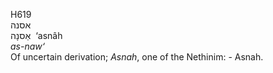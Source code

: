 H619  
אסנה  
אַסנָה ‎ ‘asnâh  
*as-naw‘*  
Of uncertain derivation; *Asnah*, one of the Nethinim: - Asnah.  
